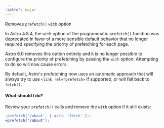```yaml
---
'astro': major
---
```


Removes `prefetch()` `with` option

In Astro 4.8.4, the `with` option of the programmatic `prefetch()` function was deprecated in favor of a more sensible default behavior that no longer required specifying the priority of prefetching for each page.

Astro 6.0 removes this option entirely and it is no longer possible to configure the priority of prefetching by passing the `with` option. Attempting to do so will now cause errors.

By default, Astro's prefetching now uses an automatic approach that will always try to use `<link rel="prefetch>` if supported, or will fall back to `fetch()`.

#### What should I do?

Review your `prefetch()` calls and remove the `with` option if it still exists:

```diff
-prefetch('/about', { with: 'fetch' });
+prefetch('/about');
```
